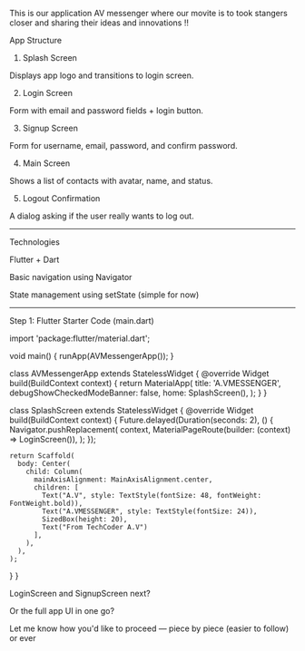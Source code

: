 This is our application AV messenger 
where our movite is to took stangers closer and sharing their ideas and innovations !!

App Structure

1. Splash Screen

Displays app logo and transitions to login screen.

2. Login Screen

Form with email and password fields + login button.

3. Signup Screen

Form for username, email, password, and confirm password.

4. Main Screen

Shows a list of contacts with avatar, name, and status.

5. Logout Confirmation

A dialog asking if the user really wants to log out.


---

Technologies

Flutter + Dart

Basic navigation using Navigator

State management using setState (simple for now)



---

Step 1: Flutter Starter Code (main.dart)

import 'package:flutter/material.dart';

void main() {
  runApp(AVMessengerApp());
}

class AVMessengerApp extends StatelessWidget {
  @override
  Widget build(BuildContext context) {
    return MaterialApp(
      title: 'A.VMESSENGER',
      debugShowCheckedModeBanner: false,
      home: SplashScreen(),
    );
  }
}

class SplashScreen extends StatelessWidget {
  @override
  Widget build(BuildContext context) {
    Future.delayed(Duration(seconds: 2), () {
      Navigator.pushReplacement(
        context,
        MaterialPageRoute(builder: (context) => LoginScreen()),
      );
    });

    return Scaffold(
      body: Center(
        child: Column(
          mainAxisAlignment: MainAxisAlignment.center,
          children: [
            Text("A.V", style: TextStyle(fontSize: 48, fontWeight: FontWeight.bold)),
            Text("A.VMESSENGER", style: TextStyle(fontSize: 24)),
            SizedBox(height: 20),
            Text("From TechCoder A.V")
          ],
        ),
      ),
    );
  }
}


LoginScreen and SignupScreen next?

Or the full app UI in one go?



Let me know how you'd like to proceed — piece by piece (easier to follow) or ever
